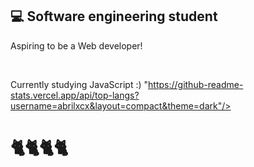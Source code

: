 ## 💻 Software engineering student

Aspiring to be a Web developer! 

<br>

Currently studying JavaScript :)
"https://github-readme-stats.vercel.app/api/top-langs?username=abrilxcx&layout=compact&theme=dark"/>
<br>

# 🐈🐈🐈🐈
